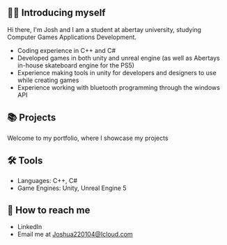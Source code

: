 ## 🙋‍♂️ Introducing myself

Hi there, I'm Josh and I am a student at abertay university, studying Computer Games Applications Development.
- Coding experience in C++ and C#
- Developed games in both unity and unreal engine (as well as Abertays in-house skateboard engine for the PS5)
- Experience making tools in unity for developers and designers to use while creating games
- Experience working with bluetooth programming through the windows API

## 📚 Projects
Welcome to my portfolio, where I showcase my projects

## 🛠 Tools
- Languages: C++, C#
- Game Engines: Unity, Unreal Engine 5

## 👋 How to reach me
- LinkedIn
- Email me at Joshua220104@Icloud.com
